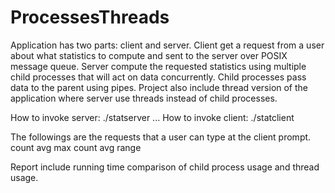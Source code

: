 # ProcessesThreads
Application has two parts: client and server.
Client get a request from a user about what statistics to compute and sent to the server over POSIX message queue. Server compute the requested statistics using multiple child processes that will act on data concurrently. Child processes pass data to the parent using pipes. Project also include thread version of the application where server use threads instead of child processes.

How to invoke server:
./statserver <N> <filename1> <filename2> ... <filename3>
How to invoke client:
./statclient
  
The followings are the requests that a user can type at the client prompt.
count
avg
max
count<start><end>
avg<start><end>
range<start><end><K>
  
Report include running time comparison of child process usage and thread usage.
